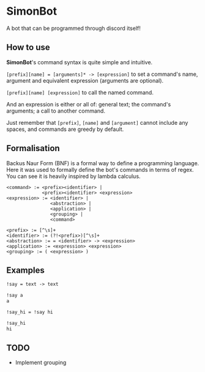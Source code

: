 # SimonBot

A bot that can be programmed through discord itself!

## How to use

**SimonBot**'s command syntax is quite simple and intuitive.

`[prefix][name] = [arguments]* -> [expression]` to set a command's name, argument and equivalent expression (arguments are optional).

`[prefix][name] [expression]` to call the named command.

And an expression is either or all of: general text; the command's arguments; a call to another command.

Just remember that `[prefix]`, `[name]` and `[argument]` cannot include any spaces, and commands are greedy by default.

## Formalisation

Backus Naur Form (BNF) is a formal way to define a programming language. Here it was used to formally define the bot's commands in terms of regex. You can see it is heavily inspired by lambda calculus.

```bnf
<command> := <prefix><identifier> |
             <prefix><identifier> <expression>
<expression> := <identifier> |
                <abstraction> |
                <application> |
                <grouping> |
                <command>

<prefix> := [^\s]+
<identifier> := (?!<prefix>)[^\s]+
<abstraction> := = <identifier> -> <expression>
<application> := <expression> <expression>
<grouping> := ( <expression> )
```

## Examples

```md
!say = text -> text

!say a
a

!say_hi = !say hi

!say_hi
hi
```

## TODO

- Implement grouping
